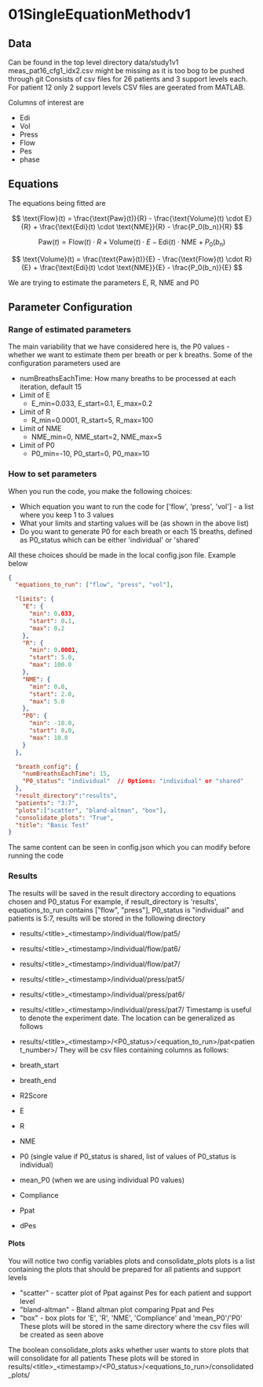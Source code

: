 # 01SingleEquationMethodv1

## Data
Can be found in the top level directory data/study1v1
meas_pat16_cfg1_idx2.csv might be missing as it is too bog to be pushed through git
Consists of csv files for 26 patients and 3 support levels each.
For patient 12 only 2 support levels
CSV files are geerated from MATLAB.

Columns of interest are
- Edi
- Vol
- Press
- Flow
- Pes
- phase

## Equations

The equations being fitted are

$$
\text{Flow}(t) = \frac{\text{Paw}(t)}{R} - \frac{\text{Volume}(t) \cdot E}{R} + \frac{\text{Edi}(t) \cdot \text{NME}}{R} - \frac{P_0(b_n)}{R}
$$


$$
\text{Paw}(t) = \text{Flow}(t) \cdot R + \text{Volume}(t) \cdot E - \text{Edi}(t) \cdot \text{NME} + P_0(b_n)
$$


$$
\text{Volume}(t) = \frac{\text{Paw}(t)}{E} - \frac{\text{Flow}(t) \cdot R}{E} + \frac{\text{Edi}(t) \cdot \text{NME}}{E} - \frac{P_0(b_n)}{E}
$$

We are trying to estimate the parameters E, R, NME and P0

## Parameter Configuration

### Range of estimated parameters

The main variability that we have considered here is, the P0 values - whether we want to estimate them per breath or per k breaths.
Some of the configuration parameters used are
- numBreathsEachTime: How many breaths to be processed at each iteration, default 15
- Limit of E 
	- E_min=0.033, E_start=0.1, E_max=0.2
- Limit of R
	- R_min=0.0001, R_start=5, R_max=100
- Limit of NME
	- NME_min=0, NME_start=2, NME_max=5
- Limit of P0
	- P0_min=-10, P0_start=0, P0_max=10

### How to set parameters

When you run the code, you make the following choices:
- Which equation you want to run the code for ['flow', 'press', 'vol'] - a list where you keep 1 to 3 values
- What your limits and starting values will be (as shown in the above list)
- Do you want to generate P0 for each breath or each 15 breaths, defined as P0_status which can be either 'individual' or 'shared'

All these choices should be made in the local config.json file.
Example below
```json
{
  "equations_to_run": ["flow", "press", "vol"],

  "limits": {
    "E": {
      "min": 0.033,
      "start": 0.1,
      "max": 0.2
    },
    "R": {
      "min": 0.0001,
      "start": 5.0,
      "max": 100.0
    },
    "NME": {
      "min": 0.0,
      "start": 2.0,
      "max": 5.0
    },
    "P0": {
      "min": -10.0,
      "start": 0.0,
      "max": 10.0
    }
  },

  "breath_config": {
    "numBreathsEachTime": 15,
    "P0_status": "individual"  // Options: "individual" or "shared"
  },
  "result_directory":"results",
  "patients": "3:7",
  "plots":["scatter", "bland-altman", "box"],
  "consolidate_plots": "True",
  "title": "Basic Test"
}
```
The same content can be seen in config.json which you can modify before running the code

### Results

The results will be saved in the result directory according to equations chosen and P0_status
For example, if result_directory is 'results', equations_to_run contains ["flow", "press"], P0_status is "individual" and patients is 5:7, results will be stored in the following directory
- results/\<title\>_\<timestamp\>/individual/flow/pat5/
- results/\<title\>_\<timestamp\>/individual/flow/pat6/
- results/\<title\>_\<timestamp\>/individual/flow/pat7/
- results/\<title\>_\<timestamp\>/individual/press/pat5/
- results/\<title\>_\<timestamp\>/individual/press/pat6/
- results/\<title\>_\<timestamp\>/individual/press/pat7/
Timestamp is useful to denote the experiment date. The location can be generalized as follows

- results/\<title\>_\<timestamp\>/\<P0_status\>/\<equation_to_run\>/pat\<patient_number\>/
They will be csv files containing columns as follows:
- breath_start
- breath_end
- R2Score
- E
- R
- NME
- P0 (single value if P0_status is shared, list of values of P0_status is individual)
- mean_P0 (when we are using individual P0 values)
- Compliance
- Ppat
- dPes

#### Plots

You will notice two config variables plots and consolidate_plots
plots is a list containing the plots that should be prepared for all patients and support levels
- "scatter" - scatter plot of Ppat against Pes for each patient and support level
- "bland-altman" - Bland altman plot comparing Ppat and Pes
- "box" - box plots for 'E', 'R', 'NME', 'Compliance' and 'mean_P0'/'P0'
These plots will be stored in the same directory where the csv files will be created as seen above

The boolean consolidate_plots asks whether user wants to store plots that will consolidate for all patients
These plots will be stored in 
results/\<title\>_\<timestamp\>/\<P0_status\>/\<equations_to_run\>/consolidated_plots/